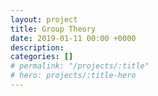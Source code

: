 ```yaml
---
layout: project
title: Group Theory
date: 2019-01-11 00:00 +0000
description:
categories: []
# permalink: "/projects/:title"
# hero: projects/:title-hero
---
```

